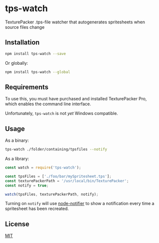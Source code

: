 # tps-watch

TexturePacker .tps-file watcher that autogenerates spritesheets when source files change

## Installation

```sh
npm install tps-watch --save
```

Or globally:

```sh
npm install tps-watch --global
```

## Requirements

To use this, you must have purchased and installed TexturePacker Pro, which enables the command line interface.

Unfortunately, `tps-watch` is not *yet* Windows compatible.

## Usage

As a binary:

```sh
tps-watch ./folder/containing/tpsfiles --notify
```

As a library:

```js
const watch = require('tps-watch');

const tpsFiles = ['./foo/bar/mySpritesheet.tps'];
const texturePackerPath = '/usr/local/bin/TexturePacker';
const notify = true;

watch(tpsFiles, texturePackerPath, notify);
```

Turning on `notify` will use [node-notifier](https://www.npmjs.com/package/node-notifier) to show a notification every
time a spritesheet has been recreated.

## License

[MIT](./LICENSE)
